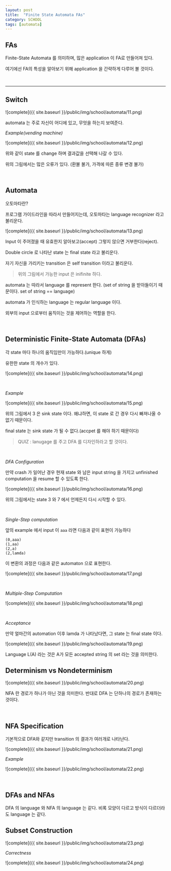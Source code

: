 ```yaml
---
layout: post
title:  "Finite State Automata FAs"
category: SCHOOL
tags: [automata]
---
```



## **FAs**

Finite-State Automata 를 의미하며, 많은 application 이 FA로 만들어져 있다.

여기에선 FA의 특성을 알아보기 위해 application 을 간략하게 다루어 볼 것이다.

<!-- more -->


<br>

---

## **Switch**

![complete]({{ site.baseurl }}/public/img/school/automata/11.png)

automata 는 주로 자신이 어디에 있고, 무엇을 하는지 보여준다.

*Example(vending machine)*

![complete]({{ site.baseurl }}/public/img/school/automata/12.png)

위와 같이 state 를 change 하며 결과값을 선택해 나갈 수 있다.

위의 그림에서는 많은 오류가 있다. (환불 불가, 가격에 따른 종류 변경 불가)

<br>

## **Automata**

오토마타란?

프로그램 가이드라인을 따라서 만들어지는데, 오토마타는 language recognizer 라고 불리운다.

![complete]({{ site.baseurl }}/public/img/school/automata/13.png)

Input 이 주어졌을 때 유효한지 알아보고(accept) 그렇지 않으면 거부한다(reject).

Double circle 로 나타난 state 는 final state 라고 불리운다.

자기 자신을 가리키는 transition 은 self transition 이라고 불리운다.

> 위의 그림에서 가능한 input 은 inifinite 하다.

automata 는 따라서 language 를 represent 한다. (set of string 을 받아들이기 때문이다. set of string == language)

automata 가 인식하는 language 는 regular language 이다.

외부의 input 으로부터 움직이는 것을 제어하는 역할을 한다.

<br>

## **Deterministic Finite-State Automata (DFAs)**

각 state 마다 하나의 움직임만이 가능하다.(unique 하게)

유한한 state 의 개수가 있다.

![complete]({{ site.baseurl }}/public/img/school/automata/14.png)

<br>

*Example*

![complete]({{ site.baseurl }}/public/img/school/automata/15.png)

위의 그림에서 3 은 sink state 이다. 왜냐하면, 이 state 로 간 경우 다시 빠져나올 수 없기 때문이다.

final state 는 sink state 가 될 수 없다.(accpet 를 해야 하기 때문이다)

> QUIZ : lanugage 를 주고 DFA 를 디자인하라고 할 것이다.

<br>

*DFA Configuration*

만약 crash 가 일어난 경우 현재 state 와 남은 input string 을 가지고 unfinished computation 을 resume 할 수 있도록 한다.

![complete]({{ site.baseurl }}/public/img/school/automata/16.png)

위의 그림에서는 state 3 와 7 에서 언제든지 다시 시작할 수 있다.

<br>

*Single-Step computation*

앞의 example 에서 input 이 `aaa` 라면 다음과 같이 표현이 가능하다

```
(0,aaa)
(1,aa)
(2,a)
(2,lamda)
```

이 변환의 과정은 다음과 같은 automaton 으로 표현한다.

![complete]({{ site.baseurl }}/public/img/school/automata/17.png)

<br>

*Multiple-Step Computation*

![complete]({{ site.baseurl }}/public/img/school/automata/18.png)

<br>

*Acceptance*

만약 얼마간의 automation 이후 lamda 가 나타났다면, 그 state 는 final state 이다.

![complete]({{ site.baseurl }}/public/img/school/automata/19.png)

Language L(A) 라는 것은 A가 모든 accepted string 의 set 라는 것을 의미한다.

## **Determinism vs Nondeterminism**

![complete]({{ site.baseurl }}/public/img/school/automata/20.png)

NFA 란 경로가 하나가 아닌 것을 의미한다. 반대로 DFA 는 단하나의 경로가 존재하는 것이다.

<br>

## **NFA Specification**

기본적으로 DFA와 같지만 transition 의 결과가 여러개로 나타난다.

![complete]({{ site.baseurl }}/public/img/school/automata/21.png)

*Example*

![complete]({{ site.baseurl }}/public/img/school/automata/22.png)

<br>

## **DFAs and NFAs**

DFA 의 language 와 NFA 의 language 는 같다. 비록 모양이 다르고 방식이 다르더라도 language 는 같다.

## **Subset Construction**

![complete]({{ site.baseurl }}/public/img/school/automata/23.png)

*Correctness*

![complete]({{ site.baseurl }}/public/img/school/automata/24.png)

